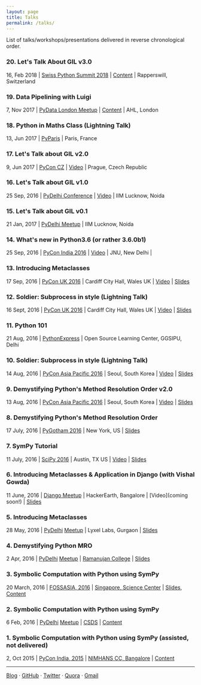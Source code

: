 ```yaml
---
layout: page
title: Talks
permalink: /talks/
---
```


List of talks/workshops/presentations delivered in reverse chronological order.

### 20. Let's Talk About GIL v3.0
16, Feb 2018 | [Swiss Python Summit 2018](http://www.python-summit.ch/) | [Content](https://github.com/aktech/gil_talk) | Rapperswill, Switzerland

### 19. Data Pipelining with Luigi
7, Nov 2017 | [PyData London Meetup](https://www.meetup.com/PyData-London-Meetup/events/244401841/) | [Content](https://github.com/aktech/luigi-talk) | AHL, London

### 18. Python in Maths Class (Lightning Talk)
13, Jun 2017 | [PyParis](http://pyparis.org/) | Paris, France

### 17. Let's Talk about GIL v2.0
9, Jun 2017 | [PyCon CZ](https://in.pycon.org/2016/) | [Video](https://www.youtube.com/watch?v=motIB96FI48&feature=youtu.be&t=5h36m18s) | Prague, Czech Republic

### 16. Let's Talk about GIL v1.0
25 Sep, 2016 | [PyDelhi Conference](https://in.pycon.org/2016/) | [Video](https://www.youtube.com/watch?v=CwTnUvHo6d8) | IIM Lucknow, Noida

### 15. Let's Talk about GIL v0.1
21 Jan, 2017 | [PyDelhi Meetup](https://www.meetup.com/pydelhi/events/233814702/) | IIM Lucknow, Noida

### 14. What's new in Python3.6 (or rather 3.6.0b1)
25 Sep, 2016 | [PyCon India 2016](https://in.pycon.org/2016/) | [Video](https://www.youtube.com/watch?v=DI-jbSjJThA) | JNU, New Delhi |

### 13. Introducing Metaclasses
17 Sep, 2016 | [PyCon UK 2016](http://2016.pyconuk.org/) | Cardiff City Hall, Wales UK | [Video](https://www.youtube.com/watch?v=UXuhj-Tc-qE) | [Slides](http://slides.com/aktech/introducing-metaclasses-in-python)

### 12. Soldier: Subprocess in style (Lightning Talk)
16 Sept, 2016 | [PyCon UK 2016](http://2016.pyconuk.org/) | Cardiff City Hall, Wales UK | [Video](https://youtu.be/hjSD88cqKYs?t=27m58s) | [Slides](http://iamit.in/talks/slides/soldier.pdf)

### 11. Python 101
21 Aug, 2016 | [PythonExpress](https://pythonexpress.in/workshop/61/) | Open Source Learning Center, GGSIPU, Delhi

### 10. Soldier: Subprocess in style (Lightning Talk)
14 Aug, 2016 | [PyCon Asia Pacific 2016](https://www.pycon.kr/2016apac/) | Seoul, South Korea | [Video](https://www.youtube.com/watch?v=nzQ0O-ftYZU&feature=youtu.be&t=3025) | [Slides](http://iamit.in/talks/slides/soldier.pdf)

### 9. Demystifying Python's Method Resolution Order v2.0
13 Aug, 2016 | [PyCon Asia Pacific 2016](https://www.pycon.kr/2016apac/) | Seoul, South Korea | [Video](https://www.youtube.com/watch?v=cuonAMJjHow) | [Slides](http://slides.com/aktech/python-mro)

### 8. Demystifying Python's Method Resolution Order
17 July, 2016 | [PyGotham 2016](https://2016.pygotham.org/) | New York, US | [Slides](http://slides.com/aktech/python-mro)

### 7. SymPy Tutorial
11 July, 2016 | [SciPy 2016](http://scipy2016.scipy.org/) | Austin, TX US | [Video](https://www.youtube.com/watch?v=AqnpuGbM6-Q) | [Slides](http://www.sympy.org/scipy-2016-tutorial/)

### 6. Introducing Metaclasses & Application in Django (with Vishal Gowda)
11 June, 2016 | [Django Meetup](http://www.meetup.com/HackerEarth-Tech-Meetup/events/231711511/) | HackerEarth, Bangalore | [Video](coming soon!) | [Slides](http://slides.com/aktech/introducing-metaclasses-in-python)

### 5. Introducing Metaclasses
28 May, 2016 | [PyDelhi](http://pydelhi.org) [Meetup](http://www.meetup.com/pydelhi/events/226342855/) | Lyxel Labs, Gurgaon | [Slides](http://slides.com/aktech/introducing-metaclasses-in-python)


### 4. Demystifying Python MRO
2 Apr, 2016 | [PyDelhi](http://pydelhi.org) [Meetup](http://www.meetup.com/pydelhi/events/226049223) | [Ramanujan College](http://Ramanujancollege.ac.in) | [Slides](http://slides.com/aktech/python-mro/)

### 3. Symbolic Computation with Python using SymPy
20 March, 2016 | [FOSSASIA, 2016](http://2016.fossasia.org/) | [Singapore, Science Center](http://www.science.edu.sg/Pages/SCBHome.aspx) | [Slides](http://slides.com/aktech/sympy), [Content](http://iamit.in/sympy-tutorial/)

### 2. Symbolic Computation with Python using SymPy
6 Feb, 2016 | [PyDelhi](http://pydelhi.org) [Meetup](http://www.meetup.com/pydelhi/events/226049215/) | [CSDS](https://maps.google.com/maps?f=q&hl=en&q=29%2C+Rajpur+Road%2C+Delhi%2C+in) | [Content](http://iamit.in/sympy-tutorial/)

### 1. Symbolic Computation with Python using SymPy (assisted, not delivered)
2, Oct 2015 | [PyCon India, 2015](https://in.pycon.org/2015) | [NIMHANS CC, Bangalore](https://www.google.com/maps?ll=12.943219,77.596617&z=16&t=m&hl=en-US&gl=IN&mapclient=embed&cid=14143977283967748386) | [Content](http://iamit.in/sympy-tutorial/)

---

[Blog]({{site.baseurl}}) · [GitHub](https://github.com/aktech) · [Twitter](https://twitter.com/iaktech) · [Quora](https://www.quora.com/Amit-Kumar-516) · [Gmail](<mailto:dtu.amit@gmail.com>)
